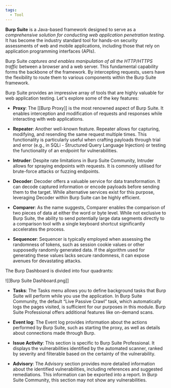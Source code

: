 ```yaml
---
tags:
  - Tool
---
```

**Burp Suite** is a Java-based framework designed to serve as a *comprehensive solution for conducting web application penetration testing*. It has become the industry standard tool for hands-on security assessments of web and mobile applications, including those that rely on application programming interfaces (APIs).

Burp Suite *captures and enables manipulation of all the HTTP/HTTPS traffic* between a browser and a web server. This fundamental capability forms the backbone of the framework. By intercepting requests, users have the flexibility to route them to various components within the Burp Suite framework.

Burp Suite provides an impressive array of tools that are highly valuable for web application testing. Let's explore some of the key features:

- **Proxy**: The [[Burp Proxy]] is the most renowned aspect of Burp Suite. It enables interception and modification of requests and responses while interacting with web applications.

- **Repeater**: Another well-known feature. Repeater allows for capturing, modifying, and resending the same request multiple times. This functionality is particularly useful when crafting payloads through trial and error (e.g., in SQLi - Structured Query Language Injection) or testing the functionality of an endpoint for vulnerabilities.

- **Intruder**: Despite rate limitations in Burp Suite Community, Intruder allows for spraying endpoints with requests. It is commonly utilised for brute-force attacks or fuzzing endpoints.

- **Decoder**: Decoder offers a valuable service for data transformation. It can decode captured information or encode payloads before sending them to the target. While alternative services exist for this purpose, leveraging Decoder within Burp Suite can be highly efficient.

- **Comparer**: As the name suggests, Comparer enables the comparison of two pieces of data at either the word or byte level. While not exclusive to Burp Suite, the ability to send potentially large data segments directly to a comparison tool with a single keyboard shortcut significantly accelerates the process.

- **Sequencer**: Sequencer is typically employed when assessing the randomness of tokens, such as session cookie values or other supposedly randomly generated data. If the algorithm used for generating these values lacks secure randomness, it can expose avenues for devastating attacks.

The Burp Dashboard is divided into four quadrants:

![[Burp Suite Dashboard.png]]

- **Tasks**: The Tasks menu allows you to define background tasks that Burp Suite will perform while you use the application. In Burp Suite Community, the default “Live Passive Crawl” task, which automatically logs the pages visited, is sufficient for our purposes in this module. Burp Suite Professional offers additional features like on-demand scans.

- **Event log**: The Event log provides information about the actions performed by Burp Suite, such as starting the proxy, as well as details about connections made through Burp.

- **Issue Activity**: This section is specific to Burp Suite Professional. It displays the vulnerabilities identified by the automated scanner, ranked by severity and filterable based on the certainty of the vulnerability.

- **Advisory**: The Advisory section provides more detailed information about the identified vulnerabilities, including references and suggested remediations. This information can be exported into a report. In Burp Suite Community, this section may not show any vulnerabilities.

